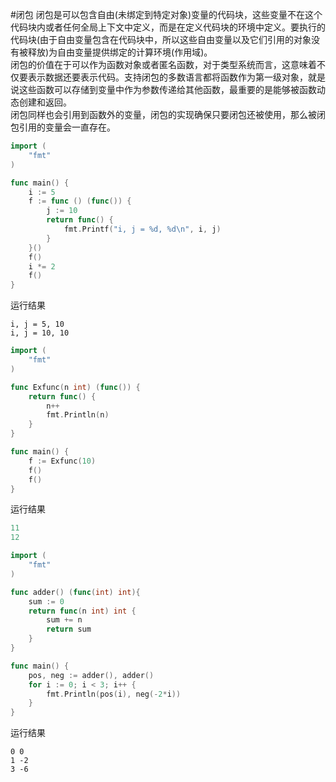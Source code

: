 #闭包
闭包是可以包含自由(未绑定到特定对象)变量的代码块，这些变量不在这个代码块内或者任何全局上下文中定义，而是在定义代码块的环境中定义。要执行的代码块(由于自由变量包含在代码块中，所以这些自由变量以及它们引用的对象没有被释放)为自由变量提供绑定的计算环境(作用域)。               
闭包的价值在于可以作为函数对象或者匿名函数，对于类型系统而言，这意味着不仅要表示数据还要表示代码。支持闭包的多数语言都将函数作为第一级对象，就是说这些函数可以存储到变量中作为参数传递给其他函数，最重要的是能够被函数动态创建和返回。        
闭包同样也会引用到函数外的变量，闭包的实现确保只要闭包还被使用，那么被闭包引用的变量会一直存在。          
```go
import (
	"fmt"
)

func main() {
	i := 5
	f := func () (func()) {
		j := 10
		return func() {
			fmt.Printf("i, j = %d, %d\n", i, j)
		}
	}()
	f()
	i *= 2
	f()
}
```
运行结果
```text
i, j = 5, 10
i, j = 10, 10
```
```go
import (
	"fmt"
)

func Exfunc(n int) (func()) {
	return func() {
		n++
		fmt.Println(n)
	}
}

func main() {
	f := Exfunc(10)
	f()
	f()
}
```
运行结果
```go
11
12
```
```go
import (
	"fmt"
)

func adder() (func(int) int){
	sum := 0
	return func(n int) int {
		sum += n
		return sum
	}
}

func main() {
	pos, neg := adder(), adder()
	for i := 0; i < 3; i++ {
		fmt.Println(pos(i), neg(-2*i))
	}
}
```
运行结果
```text
0 0
1 -2
3 -6
```

